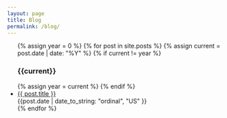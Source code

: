 ```yaml
---
layout: page
title: Blog
permalink: /blog/
---
```


<ul class="postList">
  {% assign year = 0 %}
  {% for post in site.posts %}
    {% assign current = post.date | date: "%Y" %}
    {% if current != year %}
      <br>
      <h3>{{current}}</h3>
      {% assign year = current %}
    {% endif %}
    <li class="post">
      <span class="title"><a href="{{ post.url }}">{{ post.title }}</a></span>
      <br>
      <span class="date">{{post.date | date_to_string: "ordinal", "US" }}</span>
    </li>
  {% endfor %}
</ul>
